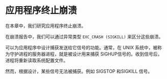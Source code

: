 # 应用程序终止崩溃

在本章中，我们研究应用程序终止崩溃。

在崩溃报告中，我们可以通过异常类型 `EXC_CRASH (SIGKILL)` 来区分这些崩溃。

可以为应用程序中设计捕获发送给它信号的功能。通常，在 UNIX 系统中，被称为守护进程的服务器进程，就是被设计用来捕获 SIGHUP信号的。收到信号后，进程将重新读取系统配置文件。

然而，根据设计，某些信号无法被捕获。例如 SIGSTOP 和SIGKILL 信号。
